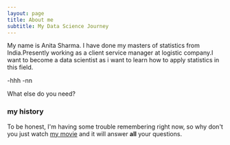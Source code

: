 ```yaml
---
layout: page
title: About me
subtitle: My Data Science Journey
---
```


My name is Anita Sharma. I have done my masters of statistics from India.Presently working as a client service manager at logistic company.I want to become a data scientist as i want to learn how to apply statistics in this field.

-hhh
-nn

What else do you need?

### my history

To be honest, I'm having some trouble remembering right now, so why don't you just watch [my movie](http://en.wikipedia.org/wiki/The_Princess_Bride_%28film%29) and it will answer **all** your questions.
